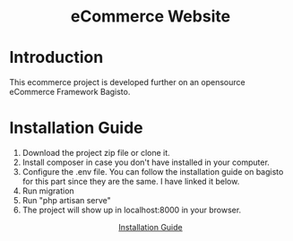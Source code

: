 
<h1 align="center">
    eCommerce Website
</h1>


# Introduction

This ecommerce project is developed further on an opensource eCommerce Framework Bagisto. 

# Installation Guide
1. Download the project zip file or clone it.
2. Install composer in case you don't have installed in your computer.
3. Configure the .env file. You can follow the installation guide on bagisto for this part since they are the same. I have linked it below. 
4. Run migration
5. Run "php artisan serve"
6. The project will show up in localhost:8000 in your browser.


<p align="center">
    <a href="https://webkul.com/blog/laravel-ecommerce-website/">Installation Guide</a> 
</p>


